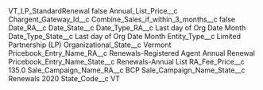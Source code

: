 <?xml version="1.0" encoding="UTF-8"?>
<CustomMetadata xmlns="http://soap.sforce.com/2006/04/metadata" xmlns:xsi="http://www.w3.org/2001/XMLSchema-instance" xmlns:xsd="http://www.w3.org/2001/XMLSchema">
    <label>VT_LP_StandardRenewal</label>
    <protected>false</protected>
    <values>
        <field>Annual_List_Price__c</field>
        <value xsi:nil="true"/>
    </values>
    <values>
        <field>Chargent_Gateway_Id__c</field>
        <value xsi:nil="true"/>
    </values>
    <values>
        <field>Combine_Sales_if_within_3_months__c</field>
        <value xsi:type="xsd:boolean">false</value>
    </values>
    <values>
        <field>Date_RA__c</field>
        <value xsi:nil="true"/>
    </values>
    <values>
        <field>Date_State__c</field>
        <value xsi:nil="true"/>
    </values>
    <values>
        <field>Date_Type_RA__c</field>
        <value xsi:type="xsd:string">Last day of Org Date Month</value>
    </values>
    <values>
        <field>Date_Type_State__c</field>
        <value xsi:type="xsd:string">Last day of Org Date Month</value>
    </values>
    <values>
        <field>Entity_Type__c</field>
        <value xsi:type="xsd:string">Limited Partnership (LP)</value>
    </values>
    <values>
        <field>Organizational_State__c</field>
        <value xsi:type="xsd:string">Vermont</value>
    </values>
    <values>
        <field>Pricebook_Entry_Name_RA__c</field>
        <value xsi:type="xsd:string">Renewals-Registered Agent Annual Renewal</value>
    </values>
    <values>
        <field>Pricebook_Entry_Name_State__c</field>
        <value xsi:type="xsd:string">Renewals-Annual List</value>
    </values>
    <values>
        <field>RA_Fee_Price__c</field>
        <value xsi:type="xsd:double">135.0</value>
    </values>
    <values>
        <field>Sale_Campaign_Name_RA__c</field>
        <value xsi:type="xsd:string">BCP</value>
    </values>
    <values>
        <field>Sale_Campaign_Name_State__c</field>
        <value xsi:type="xsd:string">Renewals 2020</value>
    </values>
    <values>
        <field>State_Code__c</field>
        <value xsi:type="xsd:string">VT</value>
    </values>
</CustomMetadata>
